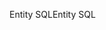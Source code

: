 <span data-ttu-id="e1d24-101">Entity SQL</span><span class="sxs-lookup"><span data-stu-id="e1d24-101">Entity SQL</span></span>